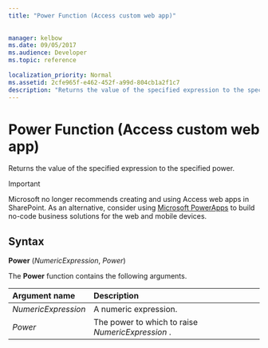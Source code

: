 ```yaml
---
title: "Power Function (Access custom web app)"
 
 
manager: kelbow
ms.date: 09/05/2017
ms.audience: Developer
ms.topic: reference
  
localization_priority: Normal
ms.assetid: 2cfe965f-e462-452f-a99d-804cb1a2f1c7
description: "Returns the value of the specified expression to the specified power."
---
```


# Power Function (Access custom web app)

Returns the value of the specified expression to the specified power.
  
> [!IMPORTANT]
> Microsoft no longer recommends creating and using Access web apps in SharePoint. As an alternative, consider using [Microsoft PowerApps](https://powerapps.microsoft.com/en-us/) to build no-code business solutions for the web and mobile devices. 
  
## Syntax

 **Power** (*NumericExpression*, *Power*) 
  
The **Power** function contains the following arguments. 
  
|**Argument name**|**Description**|
|:-----|:-----|
| *NumericExpression*  <br/> |A numeric expression.  <br/> |
| *Power*  <br/> |The power to which to raise  *NumericExpression*  .  <br/> |
   

